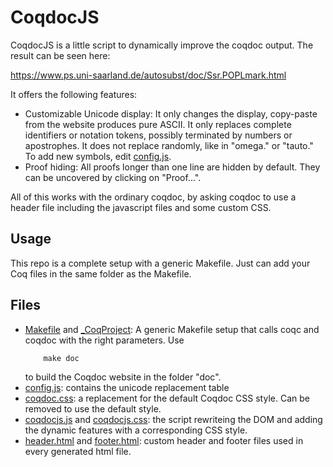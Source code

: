# CoqdocJS

CoqdocJS is a little script to dynamically improve the coqdoc output. The result can be seen here:

https://www.ps.uni-saarland.de/autosubst/doc/Ssr.POPLmark.html

It offers the following features:
- Customizable Unicode display:
	It only changes the display, copy-paste from the website produces pure ASCII.
	It only replaces complete identifiers or notation tokens, possibly terminated by numbers or apostrophes.
	It does not replace randomly, like in "omega." or "tauto."
	To add new symbols, edit [config.js](extra/resources/config.js).
- Proof hiding:
	All proofs longer than one line are hidden by default. They can be uncovered by clicking on "Proof...".

All of this works with the ordinary coqdoc, by asking coqdoc to use a header file including the javascript files and some custom CSS.

## Usage

This repo is a complete setup with a generic Makefile. Just can add your Coq files in the same folder as the Makefile.

## Files

- [Makefile](Makefile) and [\_CoqProject](_CoqProject): A generic Makefile setup that calls coqc and coqdoc with the right parameters. Use
	```
		make doc
	```
	to build the Coqdoc website in the folder "doc".
- [config.js](extra/resources/config.js): contains the unicode replacement table
- [coqdoc.css](extra/resources/coqdoc.css): a replacement for the default Coqdoc CSS style. Can be removed to use the default style.
- [coqdocjs.js](extra/resources/coqdocjs.js) and [coqdocjs.css](extra/resources/coqdocjs.css): the script rewriteing the DOM and adding the dynamic features with a corresponding CSS style.
- [header.html](extra/header.html) and [footer.html](extra/footer.html): custom header and footer files used in every generated html file.
